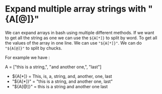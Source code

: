 # Expand multiple array strings with "{A[@]}"

We can expand arrays in bash using multiple different methods. If we
want to get all the string as one we can use the `${A[*]}` to split by
word.
To get all the values of the array in one line. We can use `"${A[*]}"`.
We can do `"${A[@]}"` to split by chucks.

For example we have :

A = ["this is a string,", "and another one,", "last"]
- ${A[*]} = This, is, a, string, and, another, one, last
- "${A[*]}" = "this is a string, and another one, last"
- "${A[@]}" = this is a string
               and another one
               last



